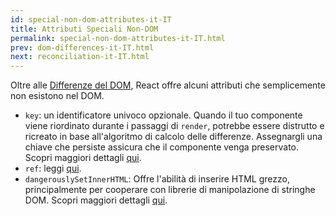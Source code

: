 ```yaml
---
id: special-non-dom-attributes-it-IT
title: Attributi Speciali Non-DOM
permalink: special-non-dom-attributes-it-IT.html
prev: dom-differences-it-IT.html
next: reconciliation-it-IT.html
---
```


Oltre alle [Differenze del DOM](/react/docs/dom-differences.html), React offre alcuni attributi che semplicemente non esistono nel DOM.

- `key`: un identificatore univoco opzionale. Quando il tuo componente viene riordinato durante i passaggi di `render`, potrebbe essere distrutto e ricreato in base all'algoritmo di calcolo delle differenze. Assegnargli una chiave che persiste assicura che il componente venga preservato. Scopri maggiori dettagli [qui](/react/docs/multiple-components.html#dynamic-children).
- `ref`: leggi [qui](/react/docs/more-about-refs.html).
- `dangerouslySetInnerHTML`: Offre l'abilità di inserire HTML grezzo, principalmente per cooperare con librerie di manipolazione di stringhe DOM. Scopri maggiori dettagli [qui](/react/tips/dangerously-set-inner-html.html).
